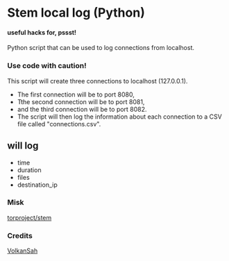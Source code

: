# Stem local log (Python)
#### useful hacks for, pssst!
Python script that can be used to log connections from localhost.
### Use code with caution!
This script will create three connections to localhost (127.0.0.1). 
- The first connection will be to port 8080,
- Tthe second connection will be to port 8081,
- and the third connection will be to port 8082. 
- The script will then log the information about each connection to a CSV file called "connections.csv".

## will log
 - time
 - duration
 - files
 - destination_ip 

### Misk
[torproject/stem](https://github.com/torproject/stem)
### Credits
[VolkanSah](https://github.com/volkansah)
